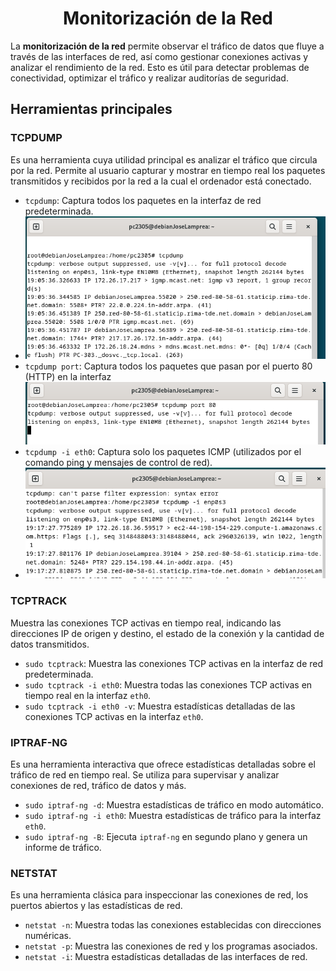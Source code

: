 # <h1 align="center"> Monitorización de la Red </h> 

La **monitorización de la red** permite observar el tráfico de datos que fluye a través de las interfaces de red, así como gestionar conexiones activas y analizar el rendimiento de la red. Esto es útil para detectar problemas de conectividad, optimizar el tráfico y realizar auditorías de seguridad.

## Herramientas principales

### TCPDUMP
Es una herramienta cuya utilidad principal es analizar el tráfico que circula por la red. Permite al usuario capturar y mostrar en tiempo real los paquetes transmitidos y recibidos por la red a la cual el ordenador está conectado.

- `tcpdump`: Captura todos los paquetes en la interfaz de red predeterminada.
- ![tcpdump](https://github.com/josemanuellamprea/MONOTORIZACION/blob/main/Img/tcpdump.png?raw=true)
- `tcpdump port`: Captura todos los paquetes que pasan por el puerto 80 (HTTP) en la interfaz
  ![tcpdump](https://github.com/josemanuellamprea/MONOTORIZACION/blob/main/Img/tcpdump%20port%2080.png?raw=true)
- `tcpdump -i eth0`: Captura solo los paquetes ICMP (utilizados por el comando ping y mensajes de control de red).
- ![tcpdump](https://github.com/josemanuellamprea/MONOTORIZACION/blob/main/Img/tcpdump%20-i.png?raw=true)



### TCPTRACK
Muestra las conexiones TCP activas en tiempo real, indicando las direcciones IP de origen y destino, el estado de la conexión y la cantidad de datos transmitidos.

- `sudo tcptrack`: Muestra las conexiones TCP activas en la interfaz de red predeterminada.
- `sudo tcptrack -i eth0`: Muestra todas las conexiones TCP activas en tiempo real en la interfaz `eth0`.
- `sudo tcptrack -i eth0 -v`: Muestra estadísticas detalladas de las conexiones TCP activas en la interfaz `eth0`.

### IPTRAF-NG
Es una herramienta interactiva que ofrece estadísticas detalladas sobre el tráfico de red en tiempo real. Se utiliza para supervisar y analizar conexiones de red, tráfico de datos y más.

- `sudo iptraf-ng -d`: Muestra estadísticas de tráfico en modo automático.
- `sudo iptraf-ng -i eth0`: Muestra estadísticas de tráfico para la interfaz `eth0`.
- `sudo iptraf-ng -B`: Ejecuta `iptraf-ng` en segundo plano y genera un informe de tráfico.

### NETSTAT
Es una herramienta clásica para inspeccionar las conexiones de red, los puertos abiertos y las estadísticas de red.

- `netstat -n`: Muestra todas las conexiones establecidas con direcciones numéricas.
- `netstat -p`: Muestra las conexiones de red y los programas asociados.
- `netstat -i`: Muestra estadísticas detalladas de las interfaces de red.

